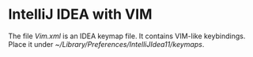 # IntelliJ IDEA with VIM

The file *Vim.xml* is an IDEA keymap file. It contains VIM-like keybindings.
Place it under *~/Library/Preferences/IntelliJIdea11/keymaps*.
